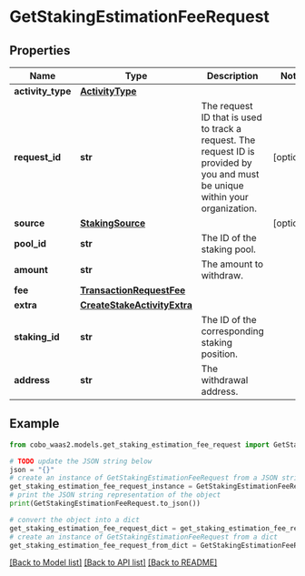 # GetStakingEstimationFeeRequest


## Properties

Name | Type | Description | Notes
------------ | ------------- | ------------- | -------------
**activity_type** | [**ActivityType**](ActivityType.md) |  | 
**request_id** | **str** | The request ID that is used to track a request. The request ID is provided by you and must be unique within your organization. | [optional] 
**source** | [**StakingSource**](StakingSource.md) |  | [optional] 
**pool_id** | **str** | The ID of the staking pool. | 
**amount** | **str** | The amount to withdraw. | 
**fee** | [**TransactionRequestFee**](TransactionRequestFee.md) |  | 
**extra** | [**CreateStakeActivityExtra**](CreateStakeActivityExtra.md) |  | 
**staking_id** | **str** | The ID of the corresponding staking position. | 
**address** | **str** | The withdrawal address. | 

## Example

```python
from cobo_waas2.models.get_staking_estimation_fee_request import GetStakingEstimationFeeRequest

# TODO update the JSON string below
json = "{}"
# create an instance of GetStakingEstimationFeeRequest from a JSON string
get_staking_estimation_fee_request_instance = GetStakingEstimationFeeRequest.from_json(json)
# print the JSON string representation of the object
print(GetStakingEstimationFeeRequest.to_json())

# convert the object into a dict
get_staking_estimation_fee_request_dict = get_staking_estimation_fee_request_instance.to_dict()
# create an instance of GetStakingEstimationFeeRequest from a dict
get_staking_estimation_fee_request_from_dict = GetStakingEstimationFeeRequest.from_dict(get_staking_estimation_fee_request_dict)
```
[[Back to Model list]](../README.md#documentation-for-models) [[Back to API list]](../README.md#documentation-for-api-endpoints) [[Back to README]](../README.md)


